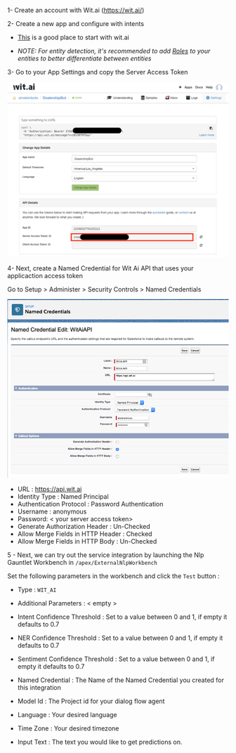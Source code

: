 1- Create an account with Wit.ai (https://wit.ai/)

2- Create a new app and configure with intents

- [This](https://wit.ai/docs/quickstart) is a good place to start with wit.ai

- *NOTE: For entity detection, it's recommended to add [Roles](https://medium.com/wit-ai/entities-with-roles-f52fde683637) to your entities to better differentiate between entities*

3- Go to your App Settings and copy the Server Access Token 

![Wit.ai Setup](/docs/guides/images/witAi/wit1.png?raw=true)

4- Next, create a Named Credential for Wit Ai API that uses your applicaction access token

Go to Setup > Administer > Security Controls > Named Credentials

![Wit.ai Setup](/docs/guides/images/witAi/wit2.png?raw=true)

- URL : https://api.wit.ai
- Identity Type : Named Principal
- Authentication Protocol : Password Authentication
- Username : anonymous
- Password: < your server access token>
- Generate Authorization Header : Un-Checked
- Allow Merge Fields in HTTP Header : Checked
- Allow Merge Fields in HTTP Body : Un-Checked

5 - Next, we can try out the service integration by launching the Nlp Gauntlet Workbench in `/apex/ExternalNlpWorkbench`

Set the following parameters in the workbench and click the `Test` button :

- Type :  `WIT_AI`
- Additional Parameters : < empty >
- Intent Confidence Threshold : Set to a value between 0 and 1, if empty it defaults to 0.7
- NER Confidence Threshold : Set to a value between 0 and 1, if empty it defaults to 0.7
- Sentiment Confidence Threshold : Set to a value between 0 and 1, if empty it defaults to 0.7

- Named Credential : The Name of the Named Credential you created for this integration
- Model Id : The Project id for your dialog flow agent 

- Language : Your desired language
- Time Zone : Your desired timezone
- Input Text : The text you would like to get predictions on. 
